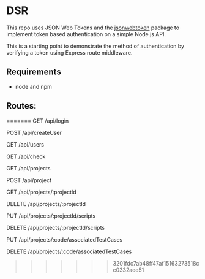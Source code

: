 # DSR

This repo uses JSON Web Tokens and the [jsonwebtoken](https://github.com/auth0/node-jsonwebtoken) package to implement token based authentication on a simple Node.js API.

This is a starting point to demonstrate the method of authentication by verifying a token using Express route middleware.

## Requirements

- node and npm

## Routes:

=======
GET /api/login

POST /api/createUser

GET /api/users

GET /api/check

GET /api/projects 

POST /api/project

GET /api/projects/:projectId

DELETE /api/projects/:projectId

PUT /api/projects/:projectId/scripts

DELETE /api/projects/:projectId/scripts

PUT /api/projects/:code/associatedTestCases

DELETE /api/projects/:code/associatedTestCases
>>>>>>> 3201fdc7ab48ff47af15163273518cc0332aee51
